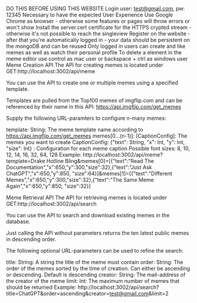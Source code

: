 DO THIS BEFORE USING THIS WEBSITE
Login
user: test@gmail.com, pw: 12345
Necessary to have the expected User Experience
Use Google Chrome as browser - otherwise some features or pages will throw errors or won't show
Install the server.cert certificate for the HTTPS crypted stream - otherwise it's not possible to reach the singleview
Register on the website - after that you're automatically logged in - your data should be persistent on the mongoDB and can be reused
Only logged in users can create and like memes as well as watch their personal profile
To delete a element in the meme editor use control as mac user or backspace + ctrl as windows user
Meme Creation API
The API for creating memes is located under GET:http://localhost:3002/api/meme

You can use the API to create one or multiple memes using a specified template.

Templates are pulled from the Top100 memes of imgflip.com and can be referenced by their name in this API: https://api.imgflip.com/get_memes

Supply the following URL-paramters to configure n-many memes:

template: String: The meme template name according to https://api.imgflip.com/get_memes
memes[0...(n-1)]: [CaptionConfig]: The memes you want to create
CaptionConfig: {"text": String, "x": Int, "y": Int, "size": Int} : Configuration for each meme caption
Possible font sizes: 8, 10, 12, 14, 16, 32, 64, 128
Example:
http://localhost:3002/api/meme?template=Drake Hotline Bling&memes[0]=[{"text":"Read The Documentation","x":650,"y":300,"size":32},{"text":"Just Ask ChatGPT","x":650,"y":850, "size":64}]&memes[1]=[{"text":"Different Memes","x":650,"y":300,"size":32},{"text":"The Same Meme Again","x":650,"y":850, "size":32}]

Meme Retrieval API
The API for retrieving memes is located under GET:http://localhost:3002/api/search

You can use the API to search and download existing memes in the database.

Just calling the API without parameters returns the ten latest public memes in descending order.

The following optional URL-parameters can be used to refine the search:

title: String: A string the title of the meme must contain
order: String: The order of the memes sorted by the time of creation. Can either be ascending or descending. Default is descending
creator: String: The mail-address of the creator of the meme
limit: Int: The maximum number of memes that should be returned
Example:
http://localhost:3002/api/search?title=ChatGPT&order=ascending&creator=test@gmail.com&limit=2